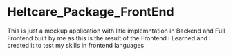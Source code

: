 # Heltcare_Package_FrontEnd
This is just a mockup application with litle implemntation in Backend and Full Frontend built by me as this is the result of the Frontend i Learned and i created it to test my skills in frontend languages
